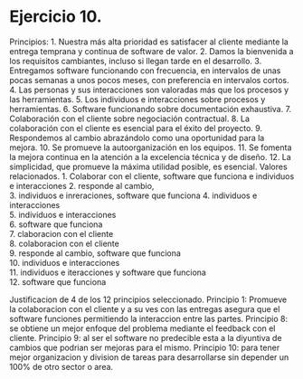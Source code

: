 # Ejercicio 10. 
Principios: 
	1. Nuestra más alta prioridad es satisfacer al cliente mediante la entrega temprana y continua de software de valor.
	2. Damos la bienvenida a los requisitos cambiantes, incluso si llegan tarde en el desarrollo.
	3. Entregamos software funcionando con frecuencia, en intervalos de unas pocas semanas a unos pocos meses, con preferencia en intervalos cortos.
	4. Las personas y sus interacciones son valoradas más que los procesos y las herramientas.
	5. Los individuos e interacciones sobre procesos y herramientas.
	6. Software funcionando sobre documentación exhaustiva.
	7. Colaboración con el cliente sobre negociación contractual.
	8. La colaboración con el cliente es esencial para el éxito del proyecto.
	9. Respondemos al cambio abrazándolo como una oportunidad para la mejora.
	10. Se promueve la autoorganización en los equipos.
	11. Se fomenta la mejora continua en la atención a la excelencia técnica y de diseño.
	12. La simplicidad, que promueve la máxima utilidad posible, es esencial.
Valores relacionados. 
	1. Colaborar con el cliente, software que funciona e individuos e interacciones	
	2. responde al cambio, 	
	3. individuos e inreraciones, software que funciona	
	4. individuos e interacciones	
	5. individuos e interacciones	
	6. software que funciona 	
	7. claboracion con el cliente	
	8. colaboracion con el cliente 	
	9. responde al cambio,  software que funciona	
	10. individuos e interacciones 	
	11. individuos e iteracciones y software que funciona 	
	12. software que funciona 	

Justificacion de 4 de los 12 principios seleccionado. 
Principio 1: Promueve la colaboracion con el cliente y a su ves con las entregas asegura que el software funciones permitiendo la interaccion entre las partes.
Principio 8: se obtiene un mejor enfoque del problema mediante el feedback con el cliente.
Principio 9: al ser el software no predecible esta a la diyuntiva de cambios que podrian ser mejoras para el mismo. 
Principio 10: para tener mejor organizacion y division de tareas para desarrollarse sin depender un 100% de otro sector o area. 
